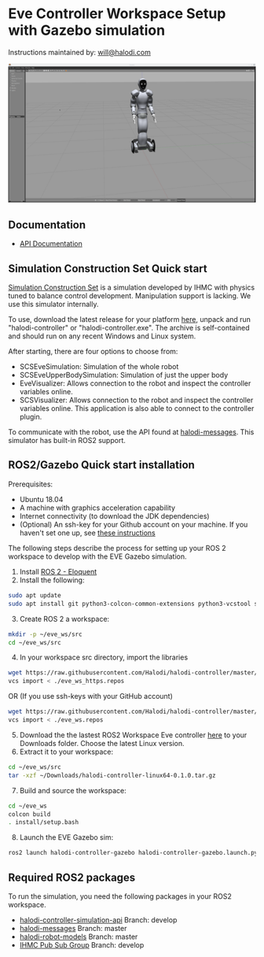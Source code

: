 # Eve Controller Workspace Setup with Gazebo simulation

Instructions maintained by: will@halodi.com

![eve_gazebo](./images/eve_gazebo_sim.png)


## Documentation

- [API Documentation](https://github.com/Halodi/halodi-messages)


## Simulation Construction Set Quick start

[Simulation Construction Set](https://github.com/ihmcrobotics/simulation-construction-set)  is a simulation developed by IHMC with physics tuned to balance control development. Manipulation support is lacking. We use this simulator internally.

To use, download the latest release for your platform [here](https://github.com/Halodi/halodi-controller/releases), unpack and run "halodi-controller" or "halodi-controller.exe". The archive is self-contained and should run on any recent Windows and Linux system.

After starting, there are four options to choose from:

- SCSEveSimulation: Simulation of the whole robot
- SCSEveUpperBodySimulation: Simulation of just the upper body
- EveVisualizer: Allows connection to the robot and inspect the controller variables online.
- SCSVisualizer: Allows connection to the robot and inspect the controller variables online. This application is also able to connect to the controller plugin.

To communicate with the robot, use the API found at [halodi-messages](https://github.com/Halodi/halodi-messages). This simulator has built-in ROS2 support.

## ROS2/Gazebo Quick start installation

Prerequisites:
* Ubuntu 18.04
* A machine with graphics acceleration capability
* Internet connectivity (to download the JDK dependencies)
* (Optional) An ssh-key for your Github account on your machine. If you haven't set one up, see [these instructions](https://help.github.com/en/github/authenticating-to-github/generating-a-new-ssh-key-and-adding-it-to-the-ssh-agent)

The following steps describe the process for setting up your ROS 2 workspace to
develop with the EVE Gazebo simulation.

1. Install [ROS 2 - Eloquent](https://index.ros.org/doc/ros2/Installation/Eloquent/)
2. Install the following:
  ```bash
  sudo apt update
  sudo apt install git python3-colcon-common-extensions python3-vcstool swig3.0 xsltproc gazebo9 ros-eloquent-gazebo-ros-pkgs 
  ```
3. Create ROS 2 a workspace:
  ```bash
  mkdir -p ~/eve_ws/src
  cd ~/eve_ws/src
  ```
4. In your workspace src directory, import the libraries
  ```bash
  wget https://raw.githubusercontent.com/Halodi/halodi-controller/master/eve_ws_https.repos .
  vcs import < ./eve_ws_https.repos
  ```
  OR (If you use ssh-keys with your GitHub account)
  ```bash
  wget https://raw.githubusercontent.com/Halodi/halodi-controller/master/eve_ws.repos .
  vcs import < ./eve_ws.repos
  ```
5. Download the the lastest ROS2 Workspace Eve controller [here](https://github.com/Halodi/halodi-controller/releases) to your Downloads folder. Choose the latest Linux version.
6. Extract it to your workspace:
  ```bash
  cd ~/eve_ws/src
  tar -xzf ~/Downloads/halodi-controller-linux64-0.1.0.tar.gz
  ````
7. Build and source the workspace:
  ```bash
  cd ~/eve_ws
  colcon build
  . install/setup.bash
  ```
8. Launch the EVE Gazebo sim:
```bash
ros2 launch halodi-controller-gazebo halodi-controller-gazebo.launch.py
```

## Required ROS2 packages

To run the simulation, you need the following packages in your ROS2 workspace.

- [halodi-controller-simulation-api](https://github.com/Halodi/halodi-controller-simulation-api) Branch: develop
- [halodi-messages](https://github.com/Halodi/halodi-messages) Branch: master
- [halodi-robot-models](https://github.com/Halodi/halodi-robot-models)  Branch: master
- [IHMC Pub Sub Group](https://github.com/ihmcrobotics/ihmc-pub-sub-group) Branch: develop

